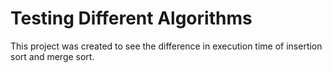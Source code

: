 # Testing Different Algorithms
This project was created to see the difference in execution time of insertion sort and merge sort.
